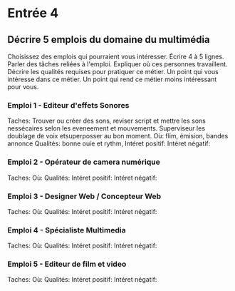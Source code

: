 # Entrée 4
## Décrire 5 emplois du domaine du multimédia
Choisissez des emplois qui pourraient vous intéresser. Écrire 4 à 5 lignes. Parler des tâches reliées à l'emploi. Expliquer où ces personnes travaillent. Décrire les qualités requises pour pratiquer ce métier. Un point qui vous intéresse dans ce métier. Un point qui rend ce métier moins intéressant pour vous.  

### Emploi 1 - Editeur d'effets Sonores
Taches: Trouver ou créer des sons, reviser script et mettre les sons nessécaires selon les eveneement et mouvements. Superviseur les doublage de voix etsuperposser au bon moment. 
Où: flim, émision, bandes annonce
Qualités: bonne ouie et rythm, 
Intéret positif:
Intéret négatif:

### Emploi 2 - Opérateur de camera numérique
Taches:
Où:
Qualités:
Intéret positif:
Intéret négatif:

### Emploi 3 - Designer Web / Concepteur Web
Taches:
Où:
Qualités:
Intéret positif:
Intéret négatif:

### Emploi 4 - Spécialiste Multimedia
Taches:
Où:
Qualités:
Intéret positif:
Intéret négatif:

### Emploi 5 - Editeur de film et video
Taches:
Où:
Qualités:
Intéret positif:
Intéret négatif:


